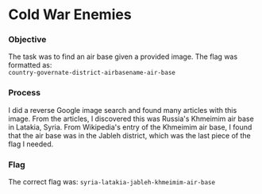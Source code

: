 # Cold War Enemies
### Objective
The task was to find an air base given a provided image.
The flag was formatted as:  
`country-governate-district-airbasename-air-base`
### Process
I did a reverse Google image search and found many articles with this image. 
From the articles, I discovered this was Russia's Khmeimim air base in Latakia, Syria.
From Wikipedia's entry of the Khmeimim air base, I found that the air base was in the Jableh district, which was the last piece of the flag I needed.
### Flag
The correct flag was: `syria-latakia-jableh-khmeimim-air-base`

